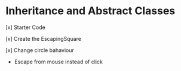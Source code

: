 # Inheritance and Abstract Classes

[x] Starter Code

[x] Create the EscapingSquare

[x] Change circle bahaviour
  - Escape from mouse instead of click

